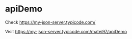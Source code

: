 # apiDemo

Check https://my-json-server.typicode.com/

Visit https://my-json-server.typicode.com/matei97/apiDemo
